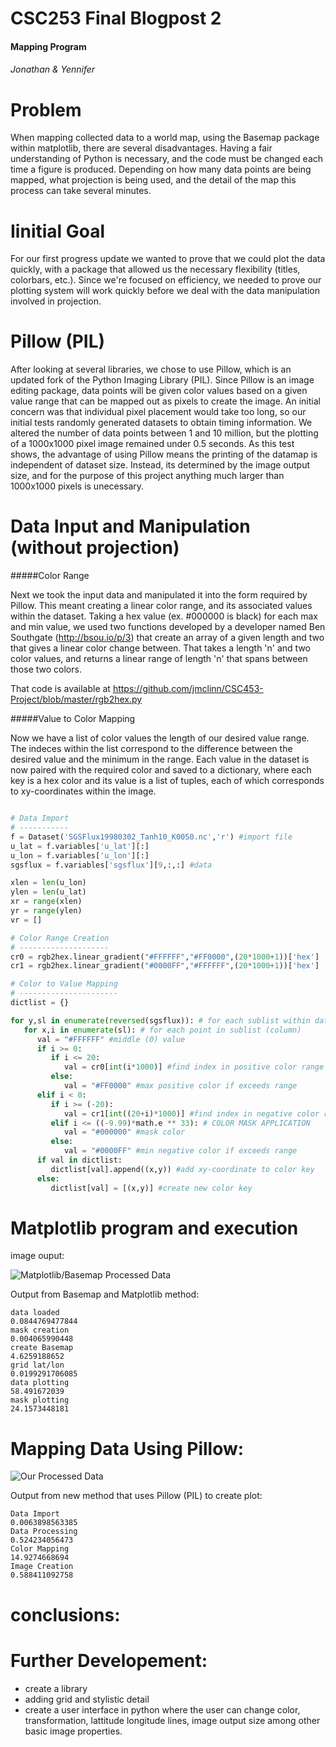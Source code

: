 CSC253 Final Blogpost 2
==========
####  Mapping Program 
###### Jonathan &amp; Yennifer

Problem
=======
When mapping collected data to a world map, using the Basemap package within matplotlib, there are several disadvantages. Having a fair understanding of Python is necessary, and the code must be changed each time a figure is produced. Depending on how many data points are being mapped, what projection is being used, and the detail of the map this process can take several minutes.

Iinitial Goal
=============

For our first progress update we wanted to prove that we could plot the data quickly, with a package that allowed us the necessary flexibility (titles, colorbars, etc.). Since we're focused on efficiency, we needed to prove our plotting system will work quickly before we deal with the data manipulation involved in projection.

Pillow (PIL)
============

After looking at several libraries, we chose to use Pillow, which is an updated fork of the Python Imaging Library (PIL). Since Pillow is an image editing package, data points will be given color values based on a given value range that can be mapped out as pixels to create the image. An initial concern was that individual pixel placement would take too long, so our initial tests randomly generated datasets to obtain timing information. We altered the number of data points between 1 and 10 million, but the plotting of a 1000x1000 pixel image remained under 0.5 seconds. As this test shows, the advantage of using Pillow means the printing of the datamap is independent of dataset size. Instead, its determined by the image output size, and for the purpose of this project anything much larger than 1000x1000 pixels is unecessary.

Data Input and Manipulation (without projection)
================================================

#####Color Range

Next we took the input data and manipulated it into the form required by Pillow. This meant creating a linear color range, and its associated values within the dataset. Taking a hex value (ex. #000000 is black) for each max and min value, we used two functions developed by a developer named Ben Southgate (http://bsou.io/p/3) that create an array of a given length and two  that gives a linear color change between. That takes a length 'n' and two color values, and returns a linear range of length 'n' that spans between those two colors.

That code is available at https://github.com/jmclinn/CSC453-Project/blob/master/rgb2hex.py

#####Value to Color Mapping

Now we have a list of color values the length of our desired value range. The indeces within the list correspond to the difference between the desired value and the minimum in the range. Each value in the dataset is now paired with the required color and saved to a dictionary, where each key is a hex color and its value is a list of tuples, each of which corresponds to xy-coordinates within the image.

```python

# Data Import
# -----------
f = Dataset('SGSFlux19980302_Tanh10_K0050.nc','r') #import file
u_lat = f.variables['u_lat'][:]
u_lon = f.variables['u_lon'][:]
sgsflux = f.variables['sgsflux'][9,:,:] #data

xlen = len(u_lon)
ylen = len(u_lat)
xr = range(xlen)
yr = range(ylen)
vr = []

# Color Range Creation
# --------------------
cr0 = rgb2hex.linear_gradient("#FFFFFF","#FF0000",(20*1000+1))['hex']
cr1 = rgb2hex.linear_gradient("#0000FF","#FFFFFF",(20*1000+1))['hex']

# Color to Value Mapping
# ----------------------
dictlist = {}

for y,sl in enumerate(reversed(sgsflux)): # for each sublist within dataset (row)
   for x,i in enumerate(sl): # for each point in sublist (column)
      val = "#FFFFFF" #middle (0) value
      if i >= 0:
         if i <= 20:
            val = cr0[int(i*1000)] #find index in positive color range
         else:
            val = "#FF0000" #max positive color if exceeds range
      elif i < 0:
         if i >= (-20):
            val = cr1[int((20+i)*1000)] #find index in negative color range
         elif i <= ((-9.99)*math.e ** 33): # COLOR MASK APPLICATION
            val = "#000000" #mask color
         else:
            val = "#0000FF" #min negative color if exceeds range
      if val in dictlist:
         dictlist[val].append((x,y)) #add xy-coordinate to color key
      else:
         dictlist[val] = [(x,y)] #create new color key
```

Matplotlib program and execution 
=====================================


image ouput: 

![Matplotlib/Basemap Processed Data](http://storage.googleapis.com/random-jmclinn/basemap-ex-sm.png)


Output from Basemap and Matplotlib method:
```
data loaded
0.0844769477844
mask creation
0.004065990448
create Basemap
4.6259188652
grid lat/lon
0.0199291706085
data plotting
58.491672039
mask plotting
24.1573448181
```


Mapping Data Using Pillow: 
===========================

![Our Processed Data](http://storage.googleapis.com/random-jmclinn/sgs20-1-sm.png)

Output from new method that uses Pillow (PIL) to create plot:
```
Data Import
0.0063898563385
Data Processing
0.524234056473
Color Mapping
14.9274668694
Image Creation
0.588411092758
```

conclusions:
===========


Further Developement: 
======================
- create a library
- adding grid and stylistic detail
- create a user interface in python where the user can change color, transformation, lattitude longitude lines, image output size among other basic image properties. 
 





